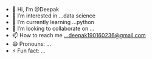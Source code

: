 - 👋 Hi, I’m @Deepak 
- 👀 I’m interested in ...data science 
- 🌱 I’m currently learning ...python 
- 💞️ I’m looking to collaborate on ...
- 📫 How to reach me ...deepak190160236@gmail.com
- 😄 Pronouns: ...
- ⚡ Fun fact: ...

<!---
deepak190160236/deepak190160236 is a ✨ special ✨ repository because its `README.md` (this file) appears on your GitHub profile.
You can click the Preview link to take a look at your changes.
--->
